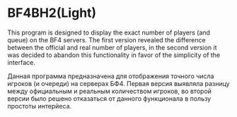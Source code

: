 # BF4BH2(Light)
This program is designed to display the exact number of players (and queue) on the BF4 servers.
The first version revealed the difference between the official and real number of players, in the second version it was decided to abandon this functionality in favor of the simplicity of the interface.

Данная программа предназначена для отображения точного числа игроков (и очереди) на серверах БФ4.
Первая версия выявляла разницу между официальным и реальным количеством игроков, во второй версии было решено отказаться от данного функционала в пользу простоты интерйеса.

